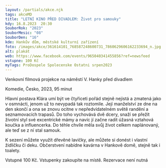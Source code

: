 ```yaml
---
layout: /partials/akce.njk
tags: akceMD
title: "LETNÍ KINO PŘED DIVADLEM: Život pro samouky"
kdy: 16.8.2023  20:30
SouborRok: "2023"
SouborMesic: "08"
SouborDen: "16"
kde: Hankův dům, městské kulturní zařízení
foto: /images/akce/361614101_768587248600731_7860629606162233694_n.jpg
alt: plakát
web: https://www.facebook.com/events/965040341455856?ref=newsfeed
vstupne: 100 Kč
myTags: ProDospele Spolecenske Ostatni srpen2023
---
```

<!--StartFragment-->

Venkovní filmová projekce na náměstí V. Hanky před divadlem

Komedie, Česko, 2023, 95 minut

Hlavní postava Klára umí být ve čtyřiceti pořád stejně nejistá a zmatená jako v osmnácti, jenom už to nevypadá tak roztomile. Její manželství ze dne na den skončí a ona se znovu ocitne v nepředvídatelném světě randění a seznamovacích trapasů. Do toho vychovává dvě dcery, snaží se přežít životní styl své excentrické mámy a navíc jí začne radit úžasná vztahová koučka a influencerka. Do téhle chvíle měla svůj život celkem naplánovaný, ale teď se z ní stal samouk.

K sezení můžete využít dřevěné lavičky, ale můžete si donést i vlastní židličku či deku. Občerstvení nabídne kavárna v Hankově domě, stejně tak i toalety.

Vstupné 100 Kč. Vstupenky zakoupíte na místě. Rezervace není nutná

<!--EndFragment-->